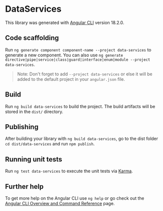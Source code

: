 # DataServices

This library was generated with [Angular CLI](https://github.com/angular/angular-cli) version 18.2.0.

## Code scaffolding

Run `ng generate component component-name --project data-services` to generate a new component. You can also use `ng generate directive|pipe|service|class|guard|interface|enum|module --project data-services`.
> Note: Don't forget to add `--project data-services` or else it will be added to the default project in your `angular.json` file. 

## Build

Run `ng build data-services` to build the project. The build artifacts will be stored in the `dist/` directory.

## Publishing

After building your library with `ng build data-services`, go to the dist folder `cd dist/data-services` and run `npm publish`.

## Running unit tests

Run `ng test data-services` to execute the unit tests via [Karma](https://karma-runner.github.io).

## Further help

To get more help on the Angular CLI use `ng help` or go check out the [Angular CLI Overview and Command Reference](https://angular.dev/tools/cli) page.
